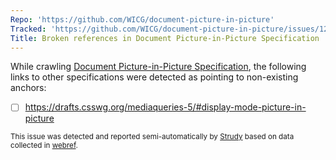 ```yaml
---
Repo: 'https://github.com/WICG/document-picture-in-picture'
Tracked: 'https://github.com/WICG/document-picture-in-picture/issues/123'
Title: Broken references in Document Picture-in-Picture Specification
---
```


While crawling [Document Picture-in-Picture Specification](https://wicg.github.io/document-picture-in-picture/), the following links to other specifications were detected as pointing to non-existing anchors:
* [ ] https://drafts.csswg.org/mediaqueries-5/#display-mode-picture-in-picture

<sub>This issue was detected and reported semi-automatically by [Strudy](https://github.com/w3c/strudy/) based on data collected in [webref](https://github.com/w3c/webref/).</sub>
